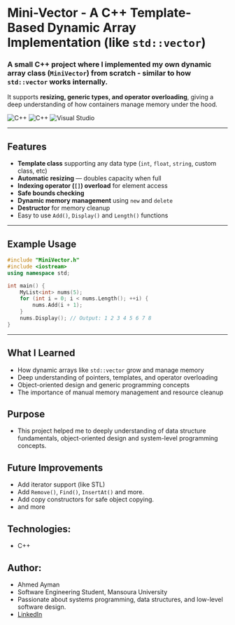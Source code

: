 # Mini-Vector - A C++ Template-Based Dynamic Array Implementation (like `std::vector`)
### A small C++ project where I implemented my own **dynamic array class (`MiniVector`)** from scratch - similar to how `std::vector` works internally.  
It supports **resizing, generic types, and operator overloading**, giving a deep understanding of how containers manage memory under the hood.

![C++](https://img.shields.io/badge/Language-C++-blue)
![C++](https://img.shields.io/badge/c++-%2300599C.svg?style=for-the-badge&logo=c%2B%2B&logoColor=white)
![Visual Studio](https://img.shields.io/badge/Visual%20Studio-5C2D91.svg?style=for-the-badge&logo=visual-studio&logoColor=white)


---

## Features
- **Template class** supporting any data type (`int`, `float`, `string`, custom class, etc)
- **Automatic resizing** — doubles capacity when full  
- **Indexing operator (`[]`) overload** for element access
- **Safe bounds checking**
- **Dynamic memory management** using `new` and `delete`
- **Destructor** for memory cleanup 
- Easy to use `Add()`, `Display()` and `Length()` functions

---

## Example Usage
```cpp
#include "MiniVector.h"
#include <iostream>
using namespace std;

int main() {
    MyList<int> nums(5);
    for (int i = 0; i < nums.Length(); ++i) {
        nums.Add(i + 1);
    }
    nums.Display(); // Output: 1 2 3 4 5 6 7 8
}
```

---

## What I Learned
- How dynamic arrays like `std::vector` grow and manage memory
- Deep understanding of pointers, templates, and operator overloading
- Object-oriented design and generic programming concepts
- The importance of manual memory management and resource cleanup

## Purpose
- This project helped me to deeply understanding of data structure fundamentals, object-oriented design and system-level programming concepts.

## Future Improvements
- Add iterator support (like STL)
- Add `Remove()`, `Find()`, `InsertAt()` and more.
- Add copy constructors for safe object copying.
- and more

## Technologies:
- C++

## Author:
- Ahmed Ayman
- Software Engineering Student, Mansoura University
- Passionate about systems programming, data structures, and low-level software design.
- [LinkedIn](www.linkedin.com/in/ahmed-ayman-hassan/)



